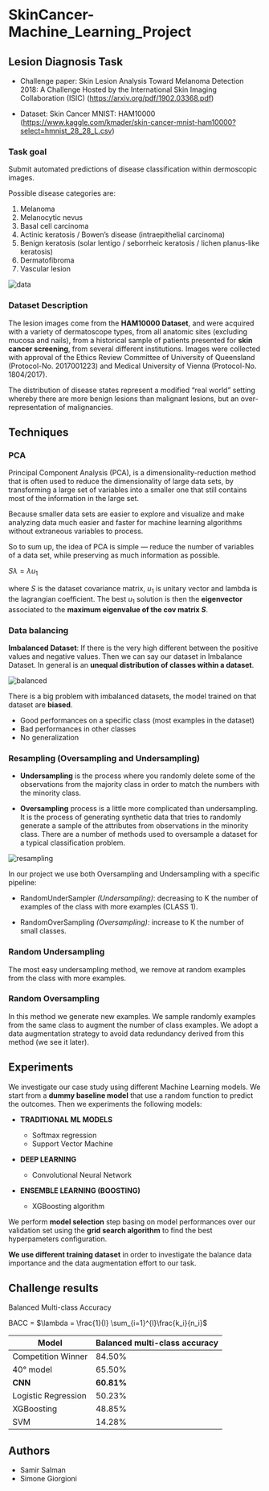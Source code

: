 # SkinCancer-Machine_Learning_Project

## Lesion Diagnosis Task

- Challenge paper: Skin Lesion Analysis Toward Melanoma
Detection 2018: A Challenge Hosted by the
International Skin Imaging Collaboration (ISIC) (https://arxiv.org/pdf/1902.03368.pdf)
  
- Dataset: Skin Cancer MNIST: HAM10000 (https://www.kaggle.com/kmader/skin-cancer-mnist-ham10000?select=hmnist_28_28_L.csv)

### Task goal
Submit automated predictions of disease classification within dermoscopic images.

Possible disease categories are:
1.   Melanoma 
2.   Melanocytic nevus
3.   Basal cell carcinoma
4.   Actinic keratosis / Bowen’s disease (intraepithelial carcinoma)
5.   Benign keratosis (solar lentigo / seborrheic keratosis / lichen planus-like keratosis)
6.   Dermatofibroma
7.   Vascular lesion

![data](https://challenge2018.isic-archive.com/wp-content/uploads/2018/04/task3.png)

### Dataset Description

The lesion images come from the **HAM10000 Dataset**, and were acquired with a variety of dermatoscope types, from all anatomic sites (excluding mucosa and nails), from a historical sample of patients presented for **skin cancer screening**, from several different institutions. Images were collected with approval of the Ethics Review Committee of University of Queensland (Protocol-No. 2017001223) and Medical University of Vienna (Protocol-No. 1804/2017).

The distribution of disease states represent a modified “real world” setting whereby there are more benign lesions than malignant lesions, but an over-representation of malignancies.

## Techniques

### PCA 

Principal Component Analysis (PCA), is a dimensionality-reduction method that is often used to reduce the dimensionality of large data sets, by transforming a large set of variables into a smaller one that still contains most of the information in the large set.

Because smaller data sets are easier to explore and visualize and make analyzing data much easier and faster for machine learning algorithms without extraneous variables to process.

So to sum up, the idea of PCA is simple — reduce the number of variables of a data set, while preserving as much information as possible.


$S\lambda = \lambda u_1$

where $S$ is the dataset covariance matrix, $u_1$ is unitary vector and lambda is the lagrangian coefficient. The best $u_1$ solution is then the **eigenvector** associated to the **maximum eigenvalue of the cov matrix $S$**.


### Data balancing

**Imbalanced Dataset**: If there is the very high different between the positive values and negative values. Then we can say our dataset in Imbalance Dataset. In general is an **unequal distribution of classes within a dataset**.

![balanced](https://miro.medium.com/max/900/1*zsyN08VVrgHbAEdvv27Pyw.png)

There is a big problem with imbalanced datasets, the model trained on that dataset are **biased**.

- Good performances on a specific class (most examples in the dataset)
- Bad performances in other classes
- No generalization

### Resampling (Oversampling and Undersampling)

- **Undersampling** is the process where you randomly delete some of the observations from the majority class in order to match the numbers with the minority class.

- **Oversampling** process is a little more complicated than undersampling. It is the process of generating synthetic data that tries to randomly generate a sample of the attributes from observations in the minority class. There are a number of methods used to oversample a dataset for a typical classification problem.


![resampling](https://miro.medium.com/max/4888/1*ENvt_PTaH5v4BXZfd-3pMA.png)

In our project we use both Oversampling and Undersampling with a specific pipeline:

- RandomUnderSampler *(Undersampling)*: decreasing to K the number of examples of the class with more examples (CLASS 1).

- RandomOverSampling *(Oversampling)*: increase to K the number of small classes.

### Random Undersampling

The most easy undersampling method, we remove at random examples from the class with more examples.

### Random Oversampling

In this method we generate new examples. We sample randomly examples from the same class to augment the number of class examples. We adopt a data augmentation strategy to avoid data redundancy derived from this method (we see it later).   


## Experiments
We investigate our case study using different Machine Learning models. We start from a **dummy baseline model** that use a random function to predict the outcomes. Then we experiments the following models:

- **TRADITIONAL ML MODELS**
  - Softmax regression
  - Support Vector Machine

- **DEEP LEARNING**
  - Convolutional Neural Network

- **ENSEMBLE LEARNING (BOOSTING)**  
  - XGBoosting algorithm

We perform **model selection** step basing on model performances over our validation set using the **grid search algorithm** to find the best hyperpameters configuration.

**We use different training dataset** in order to investigate the balance data importance and the data augmentation effort to our task.



## Challenge results

Balanced Multi-class Accuracy

BACC = $\lambda = \frac{1}{l} \sum_{i=1}^{l}\frac{k_i}{n_i}$

Model| Balanced multi-class accuracy
--|--
Competition Winner| 84.50%
40° model| 65.50%
**CNN**| **60.81%**
Logistic Regression | 50.23%
XGBoosting| 48.85%
SVM|14.28%



## Authors

- Samir Salman
- Simone Giorgioni
